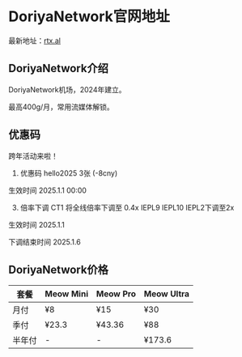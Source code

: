 # DoriyaNetwork官网地址

最新地址：[rtx.al](https://url.gogogomiao.one/QYTN)

## DoriyaNetwork介绍

DoriyaNetwork机场，2024年建立。

最高400g/月，常用流媒体解锁。

## 优惠码

跨年活动来啦！

1. 优惠码
hello2025 3张 (-8cny)

生效时间 2025.1.1 00:00

3. 倍率下调
CT1 将全线倍率下调至 0.4x
IEPL9 IEPL10 IEPL2下调至2x

生效时间 2025.1.1

下调结束时间 2025.1.6

## DoriyaNetwork价格

|套餐|Meow Mini|Meow Pro|Meow Ultra|
|----|----|----|----|
|月付|¥8|¥15|¥30|
|季付|¥23.3|¥43.36|¥88|
|半年付|-|-|¥173.6|


